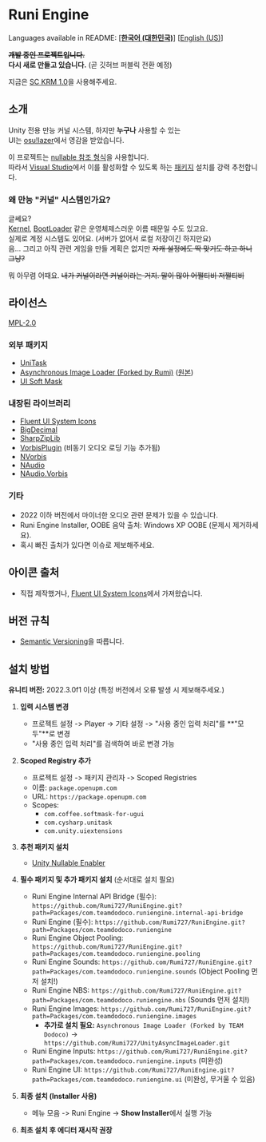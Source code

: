 # Runi Engine

Languages available in README: \[[**한국어 (대한민국)**](README.md)\] \[[English (US)](README-EN.md)\]

~~**개발 중인 프로젝트입니다.**~~\
**다시 새로 만들고 있습니다.** (곧 깃허브 퍼블릭 전환 예정)

지금은 [SC KRM 1.0](https://github.com/Rumi727/SC-KRM-1.0/)을 사용해주세요.

## 소개

[nullable 참조 형식]: https://learn.microsoft.com/ko-kr/dotnet/csharp/language-reference/builtin-types/nullable-reference-types
[Visual Studio]: https://visualstudio.microsoft.com/ko/

Unity 전용 만능 커널 시스템, 하지만 **누구나** 사용할 수 있는\
UI는 [osu!lazer](https://github.com/ppy/osu)에서 영감을 받았습니다.

이 프로젝트는 [nullable 참조 형식]을 사용합니다.\
따라서 [Visual Studio]에서 이를 활성화할 수 있도록 하는 [패키지](https://github.com/Rumi727/Unity-Nullable-Enabler) 설치를 강력 추천합니다.

### 왜 만능 "커널" 시스템인가요?

[Kernel]: Packages/com.teamdodoco.runiengine/Runtime/Kernel.cs
[BootLoader]: Packages/com.teamdodoco.runiengine/Runtime/Booting/BootLoader.cs

글쎄요?\
[Kernel], [BootLoader] 같은 운영체제스러운 이름 때문일 수도 있고요.\
실제로 계정 시스템도 있어요. (서버가 없어서 로컬 저장이긴 하지만요)\
음... 그리고 아직 관련 게임을 만들 계획은 없지만 ~~자캐 설정에도 딱 맞기도 하고 하니 그냥?~~

뭐 아무렴 어때요. ~~내가 커널이라면 커널이라는 거지. 말이 많아 어쩔티비 저쩔티비~~

## 라이선스

[MPL-2.0](https://opensource.org/license/mpl-2-0)

### 외부 패키지
- [UniTask](https://github.com/Cysharp/UniTask)
- [Asynchronous Image Loader (Forked by Rumi)](https://github.com/Rumi727/UnityAsyncImageLoader) ([원본](https://github.com/Looooong/UnityAsyncImageLoader))
- [UI Soft Mask](https://github.com/mob-sakai/SoftMaskForUGUI)

### 내장된 라이브러리
- [Fluent UI System Icons](https://github.com/microsoft/fluentui-system-icons)
- [BigDecimal](https://github.com/AdamWhiteHat/BigDecimal)
- [SharpZipLib](https://github.com/icsharpcode/SharpZipLib)
- [VorbisPlugin](https://github.com/gindemit/unity-wrapper-vorbis) (비동기 오디오 로딩 기능 추가됨)
- [NVorbis](https://github.com/NVorbis/NVorbis)
- [NAudio](https://github.com/naudio/NAudio)
- [NAudio.Vorbis](https://github.com/naudio/Vorbis)

### 기타
- 2022 이하 버전에서 마이너한 오디오 관련 문제가 있을 수 있습니다.
- Runi Engine Installer, OOBE 음악 출처: Windows XP OOBE (문제시 제거하세요).
- 혹시 빠진 출처가 있다면 이슈로 제보해주세요.

## 아이콘 출처
- 직접 제작했거나, [Fluent UI System Icons](https://github.com/microsoft/fluentui-system-icons)에서 가져왔습니다.

## 버전 규칙
- [Semantic Versioning](https://semver.org/)을 따릅니다.

## 설치 방법

**유니티 버전:** 2022.3.0f1 이상 (특정 버전에서 오류 발생 시 제보해주세요.)

1. **입력 시스템 변경**
   - 프로젝트 설정 -> Player -> 기타 설정 -> "사용 중인 입력 처리"를 **"모두"**로 변경
   - "사용 중인 입력 처리"를 검색하여 바로 변경 가능

2. **Scoped Registry 추가**
   - 프로젝트 설정 -> 패키지 관리자 -> Scoped Registries
   - 이름: `package.openupm.com`
   - URL: `https://package.openupm.com`
   - Scopes:
     - `com.coffee.softmask-for-ugui`
     - `com.cysharp.unitask`
     - `com.unity.uiextensions`

3. **추천 패키지 설치**
   - [Unity Nullable Enabler](https://github.com/Rumi727/Unity-Nullable-Enabler)

4. **필수 패키지 및 추가 패키지 설치** (순서대로 설치 필요)
   - Runi Engine Internal API Bridge (필수): `https://github.com/Rumi727/RuniEngine.git?path=Packages/com.teamdodoco.runiengine.internal-api-bridge`
   - Runi Engine (필수): `https://github.com/Rumi727/RuniEngine.git?path=Packages/com.teamdodoco.runiengine`
   - Runi Engine Object Pooling: `https://github.com/Rumi727/RuniEngine.git?path=Packages/com.teamdodoco.runiengine.pooling`
   - Runi Engine Sounds: `https://github.com/Rumi727/RuniEngine.git?path=Packages/com.teamdodoco.runiengine.sounds` (Object Pooling 먼저 설치!)
   - Runi Engine NBS: `https://github.com/Rumi727/RuniEngine.git?path=Packages/com.teamdodoco.runiengine.nbs` (Sounds 먼저 설치!)
   - Runi Engine Images: `https://github.com/Rumi727/RuniEngine.git?path=Packages/com.teamdodoco.runiengine.images`
     - **추가로 설치 필요:** `Asynchronous Image Loader (Forked by TEAM Dodoco)` → `https://github.com/Rumi727/UnityAsyncImageLoader.git`
   - Runi Engine Inputs: `https://github.com/Rumi727/RuniEngine.git?path=Packages/com.teamdodoco.runiengine.inputs` (미완성)
   - Runi Engine UI: `https://github.com/Rumi727/RuniEngine.git?path=Packages/com.teamdodoco.runiengine.ui` (미완성, 무거울 수 있음)

5. **최종 설치 (Installer 사용)**
   - 메뉴 모음 -> Runi Engine -> **Show Installer**에서 실행 가능

6. **최초 설치 후 에디터 재시작 권장**